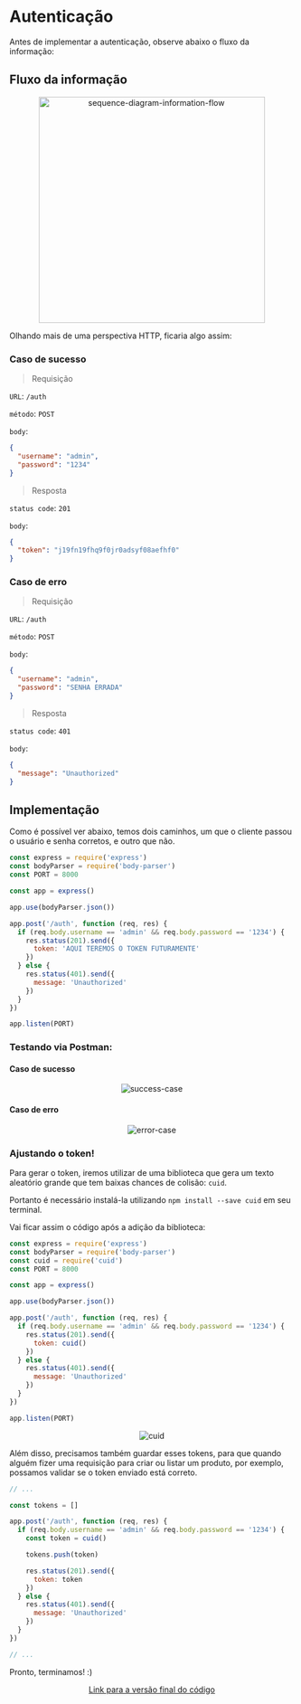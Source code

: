 # Autenticação

Antes de implementar a autenticação, observe abaixo o fluxo da informação:

## Fluxo da informação

<p align="center">
  <img src="https://user-images.githubusercontent.com/15306309/56459043-d13fa780-6364-11e9-9796-5a80bab302d3.png" alt="sequence-diagram-information-flow" width="400" />
</p>

Olhando mais de uma perspectiva HTTP, ficaria algo assim:

### Caso de sucesso

> Requisição

`URL`: `/auth`

`método`: `POST`

`body`:
```json
{
  "username": "admin",
  "password": "1234"
}
```

> Resposta

`status code`: `201`

`body`:
```json
{
  "token": "j19fn19fhq9f0jr0adsyf08aefhf0"
}
```

### Caso de erro

> Requisição

`URL`: `/auth`

`método`: `POST`

`body`:
```json
{
  "username": "admin",
  "password": "SENHA ERRADA"
}
```

> Resposta

`status code`: `401`

`body`:
```json
{
  "message": "Unauthorized"
}
```

## Implementação

Como é possível ver abaixo, temos dois caminhos, um que o cliente passou o usuário e senha corretos, e outro que não.

```javascript
const express = require('express')
const bodyParser = require('body-parser')
const PORT = 8000

const app = express()

app.use(bodyParser.json())

app.post('/auth', function (req, res) {
  if (req.body.username == 'admin' && req.body.password == '1234') {
    res.status(201).send({
      token: 'AQUI TEREMOS O TOKEN FUTURAMENTE'
    })
  } else {
    res.status(401).send({
      message: 'Unauthorized'
    })
  }
})

app.listen(PORT)
```

### Testando via Postman:

#### Caso de sucesso

<p align="center">
  <img src="https://user-images.githubusercontent.com/15306309/56459270-83786e80-6367-11e9-806a-9b1e638989a2.png" alt="success-case"/>
</p>

#### Caso de erro

<p align="center">
  <img src="https://user-images.githubusercontent.com/15306309/56459297-e964f600-6367-11e9-9f01-d0220b08b7a2.png" alt="error-case"/>
</p>

### Ajustando o token!

Para gerar o token, iremos utilizar de uma biblioteca que gera um texto aleatório grande que tem baixas chances de colisão: `cuid`.

Portanto é necessário instalá-la utilizando `npm install --save cuid` em seu terminal.

Vai ficar assim o código após a adição da biblioteca:

```javascript
const express = require('express')
const bodyParser = require('body-parser')
const cuid = require('cuid')
const PORT = 8000

const app = express()

app.use(bodyParser.json())

app.post('/auth', function (req, res) {
  if (req.body.username == 'admin' && req.body.password == '1234') {
    res.status(201).send({
      token: cuid()
    })
  } else {
    res.status(401).send({
      message: 'Unauthorized'
    })
  }
})

app.listen(PORT)
```

<p align="center">
  <img src="https://user-images.githubusercontent.com/15306309/56459404-5f1d9180-6369-11e9-98c3-0f123e8d3ec4.png" alt="cuid"/>
</p>

Além disso, precisamos também guardar esses tokens, para que quando alguém fizer uma requisição para criar ou listar um produto, por exemplo, possamos validar se o token enviado está correto.

```javascript
// ...

const tokens = []

app.post('/auth', function (req, res) {
  if (req.body.username == 'admin' && req.body.password == '1234') {
    const token = cuid()

    tokens.push(token)

    res.status(201).send({
      token: token
    })
  } else {
    res.status(401).send({
      message: 'Unauthorized'
    })
  }
})

// ...
```

Pronto, terminamos! :)

<p align="center">
  <a href="https://github.com/otaviopace/livro-desenvolvimento-web-basico/blob/master/api/auth.js">Link para a versão final do código</a>
</p>
